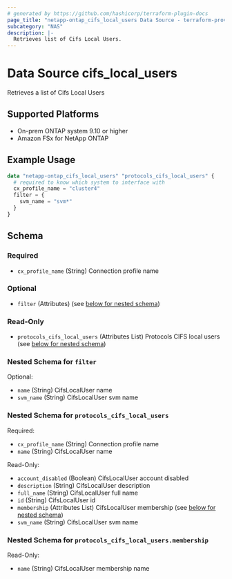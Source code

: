 ```yaml
---
# generated by https://github.com/hashicorp/terraform-plugin-docs
page_title: "netapp-ontap_cifs_local_users Data Source - terraform-provider-netapp-ontap"
subcategory: "NAS"
description: |-
  Retrieves list of Cifs Local Users.
---
```


# Data Source cifs_local_users

Retrieves a list of Cifs Local Users

## Supported Platforms

* On-prem ONTAP system 9.10 or higher
* Amazon FSx for NetApp ONTAP

## Example Usage

```terraform
data "netapp-ontap_cifs_local_users" "protocols_cifs_local_users" {
  # required to know which system to interface with
  cx_profile_name = "cluster4"
  filter = {
    svm_name = "svm*"
  }
}
```

<!-- schema generated by tfplugindocs -->
## Schema

### Required

- `cx_profile_name` (String) Connection profile name

### Optional

- `filter` (Attributes) (see [below for nested schema](#nestedatt--filter))

### Read-Only

- `protocols_cifs_local_users` (Attributes List) Protocols CIFS local users (see [below for nested schema](#nestedatt--protocols_cifs_local_users))

<a id="nestedatt--filter"></a>

### Nested Schema for `filter`

Optional:

- `name` (String) CifsLocalUser name
- `svm_name` (String) CifsLocalUser svm name


<a id="nestedatt--protocols_cifs_local_users"></a>

### Nested Schema for `protocols_cifs_local_users`

Required:

- `cx_profile_name` (String) Connection profile name
- `name` (String) CifsLocalUser name

Read-Only:

- `account_disabled` (Boolean) CifsLocalUser account disabled
- `description` (String) CifsLocalUser description
- `full_name` (String) CifsLocalUser full name
- `id` (String) CifsLocalUser id
- `membership` (Attributes List) CifsLocalUser membership (see [below for nested schema](#nestedatt--protocols_cifs_local_users--membership))
- `svm_name` (String) CifsLocalUser svm name

<a id="nestedatt--protocols_cifs_local_users--membership"></a>

### Nested Schema for `protocols_cifs_local_users.membership`

Read-Only:

- `name` (String) CifsLocalUser membership name
